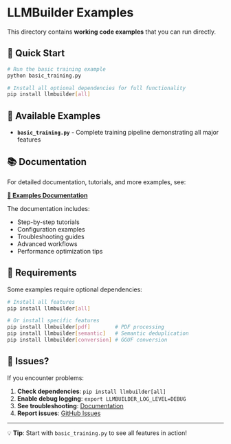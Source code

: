 # LLMBuilder Examples

This directory contains **working code examples** that you can run directly.

## 🚀 Quick Start

```bash
# Run the basic training example
python basic_training.py

# Install all optional dependencies for full functionality
pip install llmbuilder[all]
```

## 📁 Available Examples

- **`basic_training.py`** - Complete training pipeline demonstrating all major features

## 📚 Documentation

For detailed documentation, tutorials, and more examples, see:

**[📖 Examples Documentation](../docs/examples/README.md)**

The documentation includes:
- Step-by-step tutorials
- Configuration examples
- Troubleshooting guides
- Advanced workflows
- Performance optimization tips

## 🔧 Requirements

Some examples require optional dependencies:

```bash
# Install all features
pip install llmbuilder[all]

# Or install specific features
pip install llmbuilder[pdf]        # PDF processing
pip install llmbuilder[semantic]   # Semantic deduplication
pip install llmbuilder[conversion] # GGUF conversion
```

## 🐛 Issues?

If you encounter problems:

1. **Check dependencies**: `pip install llmbuilder[all]`
2. **Enable debug logging**: `export LLMBUILDER_LOG_LEVEL=DEBUG`
3. **See troubleshooting**: [Documentation](../docs/examples/README.md)
4. **Report issues**: [GitHub Issues](https://github.com/Qubasehq/llmbuilder-package/issues)

---

💡 **Tip**: Start with `basic_training.py` to see all features in action!